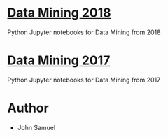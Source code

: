 # [Data Mining 2018](2018/README.md)

Python Jupyter notebooks for Data Mining from 2018

# [Data Mining 2017](2017/README.md)

Python Jupyter notebooks for Data Mining from 2017

# Author
* John Samuel

